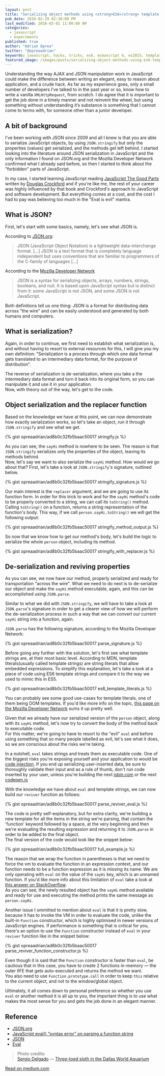 ```yaml
---
layout: post
title: "Serializing object methods using <strong>ES6</strong> template strings and <strong>eval</strong>"
pub_date: 2016-02-29 02:30:00 PM
last_modified: 2016-03-01 11:00:00 AM
categories:
  - javascript
  - experiments
published: true
author: "Adrian Oprea"
twitter: "@opreaadrian"
keywords: javascript, hacks, tricks, es6, ecmascript 6, es2015, template strings, json, stringify
featured_image: /images/posts/serializing-object-methods-using-es6-template-strings-and-eval/post.jpg
---
```


Understanding the way AJAX and JSON manipulation work in JavaScript could make 
the difference between writing an elegant, easy to reason about application, 
and a crude hack. As far as my experience goes, only a small number of developers 
I’ve talked to in the past year or so, know how to write a vanilla 
`XMLHttpRequest`, from scratch. I do agree that it is important to get the 
job done in a timely manner and not reinvent the wheel, but using something 
without understanding it’s substance is something that I cannot come to terms 
with, for someone other than a junior developer.

## A bit of background

I've been working with JSON since 2009 and all I knew is that you are able to 
serialize JavaScript objects, by using `JSON.stringify` but only the properties
(values) get serialized, and the methods get left behind.
I started looking into the literature around JSON serialization in JavaScript 
and the only information I found on JSON.org and the Mozilla Developer Network 
confirmed what I already said before, so then I started to think about the 
"forbidden" parts of JavaScript.

In my case, I started learning JavaScript reading
[JavaScript The Good Parts](http://amzn.com/0596517742) written by 
[Douglas Crockford](http://crockford.com/) and if you're like me, 
the rest of your career was highly influenced by that book and Crockford's 
approach to JavaScript and software development. But everything comes at a cost, 
and the cost I had to pay was believing too much in the "Eval is evil" mantra.

## What is JSON?

First, let's start with some basics, namely, let's see what JSON is. 

According to [JSON.org](http://www.json.org/):

> JSON (JavaScript Object Notation) is a lightweight data-interchange format. [...]
> JSON is a text format that is completely language independent but uses 
> conventions that are familiar to programmers of the C-family of languages [...]

According to the [Mozilla Developer Network](https://developer.mozilla.org/en-US/docs/Web/JavaScript/Reference/Global_Objects/JSON)

> JSON is a syntax for serializing objects, arrays, numbers, strings, booleans, 
> and null. It is based upon JavaScript syntax but is distinct from it: 
> some JavaScript is not JSON, and some JSON is not JavaScript. 

Both definitions tell us one thing: JSON is a format for distributing data 
across "the wire" and can be easily understood and generated by both 
humans and computers.

## What is serialization?

Again, in order to continue, we first need to establish what serialization is, 
and without having to resort to external resources for this, I will give you 
my own definition: "Serialization is a process through which one data format gets 
translated to an intermediary data format, for the purpose of distribution".  

The reverse of serialization is de-serialization, where you take a the 
intermediary data format and turn it back into its original form, so you can 
manipulate it and use it in your application.  
Now, with theory out of the way, let's get to the code.

## Object serialization and the __replacer__ function

Based on the knowledge we have at this point, we can now demonstrate how exactly 
serialization works, so let's take an object, run it through `JSON.stringify` 
and see what we get.

{% gist opreaadrian/ad8b0c32fb5baac50017 stringify.js %}

As you can see, the `sayHi` method is nowhere to be seen. The reason is that 
`JSON.stringify` serializes only the properties of the object, leaving its 
methods behind.  
Now, let's say we want to also serialize the `sayHi` method. How would we go about 
that? First, let's take a look at `JSON.stringify`'s signature, outlined below.

{% gist opreaadrian/ad8b0c32fb5baac50017 stringify_signature.js %}

Our main interest is the `replacer` argument, and we are going to use its function form. In order 
for this trick to work and for the `sayHi` method's code to be properly converted to a string, 
we can call its `toString()` method.  
Calling `toString()` on a function, returns a string representation of the function's body. 
This way, if we call `person.sayHi.toString()` we will get the following output:

{% gist opreaadrian/ad8b0c32fb5baac50017 stringify_method_output.js %}

So now that we know how to get our method's body, let's build the logic to serialize the whole 
`person` object, including its method.

{% gist opreaadrian/ad8b0c32fb5baac50017 stringify_with_replacer.js %}

## De-serialization and reviving properties

As you can see, we now have our method, properly serialized and ready for 
transportation "across the wire". What we need to do next is to de-serialize 
our object and make the `sayHi` method executable, again, and this can be 
accomplished using `JSON.parse`.

Similar to what we did with `JSON.stringify`, we will have to take a look at 
`JSON.parse`'s signature in order to get a clearer view of how we will 
perform the de-serialization process in such a way that we can convert our 
current `sayHi` string into a function, again.  

`JSON.parse` has the following signature, according to the Mozilla Developer Network: 

{% gist opreaadrian/ad8b0c32fb5baac50017 parse_signature.js %}

Before going any further with the solution, let's first see what template 
strings are, at their most basic level.
According to MDN, template literals(usually called template strings) are string 
literals that allow embedded expressions. To simplify this explanation, let's 
take a look at a piece of code using ES6 template strings and compare it to the 
way we used to mimic this in ES5.

{% gist opreaadrian/ad8b0c32fb5baac50017 es6_template_literals.js %}

You can probably see some good use-cases for template literals, one of them 
being DOM templates. If you'd like 
more info on the topic, [this page on the Mozilla Developer Network](https://developer.mozilla.org/en-US/docs/Web/JavaScript/Reference/Template_literals) 
sums it up pretty well.

Given that we already have our serialized version of the `person` object, along 
with its `sayHi` method, let's now try to convert the body of the method back to 
executable code.  
For this matter, we're going to have to resort to the "evil" `eval` and before 
using something that so many people labelled as evil, let's see what it does, 
so we are conscious about the risks we're taking.

In a nutshell, `eval` takes strings and treats them as executable code. One of 
the biggest risks you're exposing yourself and your application to would be 
[code injection](https://www.owasp.org/index.php/Code_Injection). If you end up 
serializing user-inserted data, be sure to thoroughly validate their input and 
as a rule of thumb, don't run code inserted by your user, unless you're building 
the next [jsbin.com](https://jsbin.com) or the next [codepen.io](https://codepen.io)

With the knowledge we have about `eval` and template strings, we can now 
build our `reviver` function as follows:

{% gist opreaadrian/ad8b0c32fb5baac50017 parse_reviver_eval.js %}

The code is pretty self-explanatory, but for extra clarity, we're building a new 
template for all the items in the string we're parsing, that contain the 
'function' keyword followed by a space, at the very beginning and then we're 
evaluating the resulting expression and returning it to `JSON.parse` in order to 
be added to the final object.  
The final version of the code would look like the snippet below:

{% gist opreaadrian/ad8b0c32fb5baac50017 full_example.js %}

The reason that we wrap the function in parentheses is that we need to force 
the vm to evaluate the function in an expression context, and our function 
needs to be a function expression as it is missing its name. We are only operating 
with `eval` on the value of the `sayHi` key, which is an unnamed function. If 
you'd like more info about this limitation of `eval` take a look at 
[this answer on StackOverflow](http://stackoverflow.com/a/9076377/2423398).  
As you can see, the newly resulted object has the `sayHi` method available and 
ready for use and executing the method prints the same message as `person.sayHi`.

Another issue I ommitted to mention about `eval` is that it is pretty slow, 
because it has to invoke the VM in order to evaluate the code, 
unlike the built-in `Function` constructor, which is highly optimised in newer 
versions of JavaScript engines.
If performance is something that is critical for you, there's an option to use 
the `Function` constructor instead of `eval` in your `reviver` function like 
in the snippet below:

{% gist opreaadrian/ad8b0c32fb5baac50017 parse_reviver_function_constructor.js %}

Even though it is said that the `Function` constructor is faster than `eval`, 
be cautious that in this case, you have to create 2 functions in-memory &mdash;
the outer IIFE that gets auto-executed and returns the method we want.  
You also need to use `Function.prototype.call` in order to keep `this` 
relative to the current object, and not to the window/global object. 

Ultimately, it all comes down to personal preference so whether you use `eval` 
or another method it is all up to you, the important thing is to use what 
makes the most sense for you and gets the job done in an elegant manner. 

## Reference

- [JSON.org](http://json.org/)
- [JavaScript eval() “syntax error” on parsing a function string](http://stackoverflow.com/a/9076377/2423398)
- [JSON](https://developer.mozilla.org/en-US/docs/Web/JavaScript/Reference/Global_Objects/JSON)
- [Eval](https://developer.mozilla.org/en-US/docs/Web/JavaScript/Reference/eval)


> Photo credits:  
> [Sergio Delgado](https://www.flickr.com/photos/sdelgado) &mdash; [Three-toed sloth in the Dallas World Aquarium](https://en.wikipedia.org/wiki/Sloth)

[Read on medium.com](https://medium.com/@opreaadrian/serializing-object-methods-using-es6-template-strings-and-eval-c77c894651f0#.vhkho9fp6)
